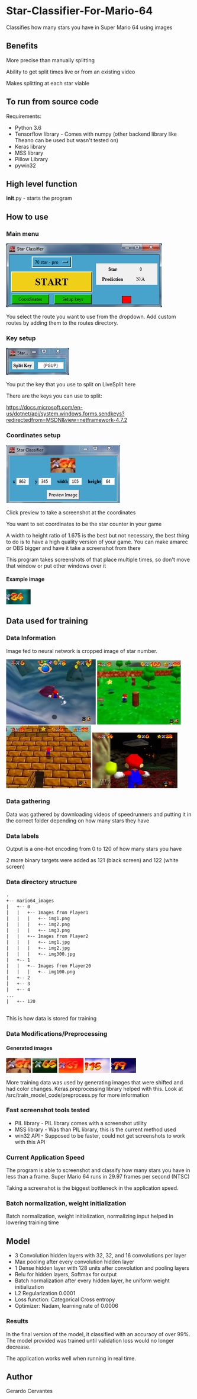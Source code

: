 # Star-Classifier-For-Mario-64

Classifies how many stars you have in Super Mario 64 using images

## Benefits


More precise than manually splitting

Ability to get split times live or from an existing video

Makes splitting at each star viable


## To run from source code

Requirements:
* Python 3.6
* Tensorflow library - Comes with numpy (other backend library like Theano can be used but wasn't tested on)
* Keras library
* MSS library
* Pillow Library
* pywin32


## High level function

__init__.py - starts the program


## How to use

### Main menu

![Image of GUI main menu](images/MainMenu.png) 


You select the route you want to use from the dropdown.  Add custom routes by adding them to the routes directory.


### Key setup

![Image of GUI key setup window ](images/Keysetup.png) 

You put the key that you use to split on LiveSplit here

There are the keys you can use to split:


https://docs.microsoft.com/en-us/dotnet/api/system.windows.forms.sendkeys?redirectedfrom=MSDN&view=netframework-4.7.2


### Coordinates setup

![Image of GUI coordinates window ](images/Coordinates.png) 

Click preview to take a screenshot at the coordinates


You want to set coordinates to be the star counter in your game


A width to height ratio of 1.675 is the best but not necessary, the best thing to do is to have a high quality version of your game.  You can make amarec or OBS bigger and have it take a screenshot from there


This program takes screenshots of that place multiple times, so don't move that window or put other windows over it
 
#### Example image

![Example image cropped at the star counter ](images/star_counter_example.png) 

## Data used for training


### Data Information

Image fed to neural network is cropped image of star number.


![Sample image of game from player Siglemic](images/sample_data_siglemic_1.jpg) 
![Sample image of game from player Cheese05](images/sample_data_cheese05_1.jpg) 
![Sample image of game from player Xiah](images/sample_data_xiah_1.jpg)
![Sample image of game from player ZDeztroyerz](images/sample_data_zdeztroyerz_1.png)




### Data gathering

Data was gathered by downloading videos of speedrunners and putting it in the correct folder depending on how many stars they have

### Data labels

Output is a one-hot encoding from 0 to 120 of how many stars you have

2 more binary targets were added as 121 (black screen) and 122 (white screen)

### Data directory structure


```
.
+-- mario64_images
|   +-- 0
|   |	+-- Images from Player1
|   |   |	+-- img1.png
|   |   |	+-- img2.png
|   |   |	+-- img3.png
|   |	+-- Images from Player2
|   |   |	+-- img1.jpg
|   |   |	+-- img2.jpg
|   |   |	+-- img300.jpg
|   +-- 1
|   |	+-- Images from Player20
|   |   |	+-- img100.png
|   +-- 2
|   +-- 3
|   +-- 4
...
|   +-- 120


```

This is how data is stored for training



### Data Modifications/Preprocessing


#### Generated images

![Generated image of star counter](images/generated_preview_1.jpeg) 
![Generated image of star counter](images/generated_preview_2.jpeg) 
![Generated image of star counter](images/generated_preview_3.jpeg) 
![Generated image of star counter](images/generated_preview_4.jpeg) 
![Generated image of star counter](images/generated_preview_5.jpeg)


More training data was used by generating images that were shifted and had color changes.  Keras.preprocessing library helped with this.  Look at /src/train_model_code/preprocess.py for more information

### Fast screenshot tools tested

* PIL library - PIL library comes with a screenshot utility
* MSS library - Was than PIL library, this is the current method used
* win32 API - Supposed to be faster, could not get screenshots to work with this API


### Current Application Speed


The program is able to screenshot and classify how many stars you have in less than a frame. Super Mario 64 runs in 29.97 frames per second (NTSC)

Taking a screenshot is the biggest bottleneck in the application speed.


### Batch normalization, weight initialization

Batch normalization, weight initialization, normalizing input helped in lowering training time


## Model
* 3 Convolution hidden layers with 32, 32, and 16 convolutions per layer
* Max pooling after every convolution hidden layer
* 1 Dense hidden layer with 128 units after convolution and pooling layers
* Relu for hidden layers, Softmax for output
* Batch normalization after every hidden layer, he uniform weight initialization
* L2 Regularization 0.0001
* Loss function: Categorical Cross entropy
* Optimizer: Nadam, learning rate of 0.0006


### Results

In the final version of the model, it classified with an accuracy of over 99%.  The model provided was trained until validation loss would no longer decrease.

The application works well when running in real time.  



## Author
Gerardo Cervantes
